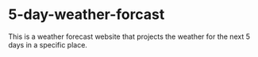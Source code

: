 # 5-day-weather-forcast
This is a weather forecast website that projects the weather for the next 5 days in a specific place.
